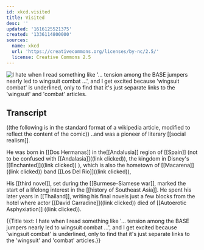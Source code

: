 ```yaml
---
id: xkcd.visited
title: Visited
desc: ''
updated: '1616125521375'
created: '1336114800000'
sources:
  name: xkcd
  url: 'https://creativecommons.org/licenses/by-nc/2.5/'
  license: Creative Commons 2.5
---
```

![I hate when I read something like '... tension among the BASE jumpers nearly led to wingsuit combat ...', and I get excited because 'wingsuit combat' is underlined, only to find that it's just separate links to the 'wingsuit' and 'combat' articles.](https://imgs.xkcd.com/comics/visited.png)

## Transcript
((the following is in the standard format of a wikipedia article, modified to reflect the content of the comic))
..and was a pioneer of literary [[social realism]].

He was born in [[Dos Hermanas]] in the[[Andalusia]] region of [[Spain]] (not to be confused with [[Andalasia]]((link clicked)), the kingdom in Disney's [[Enchanted]]((link clicked)) ), which is also the hometown of [[Macarena]]((link clicked)) band [[Los Del Rio]]((link clicked)),

His [[third novel]], set during the [[Burmese-Siamese war]], marked the start of a lifelong interest in the [[history of Southeast Asia]]. He spent his later years in [[Thailand]], writing his final novels just a few blocks from the hotel where actor [[David Carradine]]((link clicked)) died of [[Autoerotic Asphyxiation]] ((link clicked)).

{{Title text: I hate when I read something like '... tension among the BASE jumpers nearly led to wingsuit combat ...', and I get excited because 'wingsuit combat' is underlined, only to find that it's just separate links to the 'wingsuit' and 'combat' articles.}}
